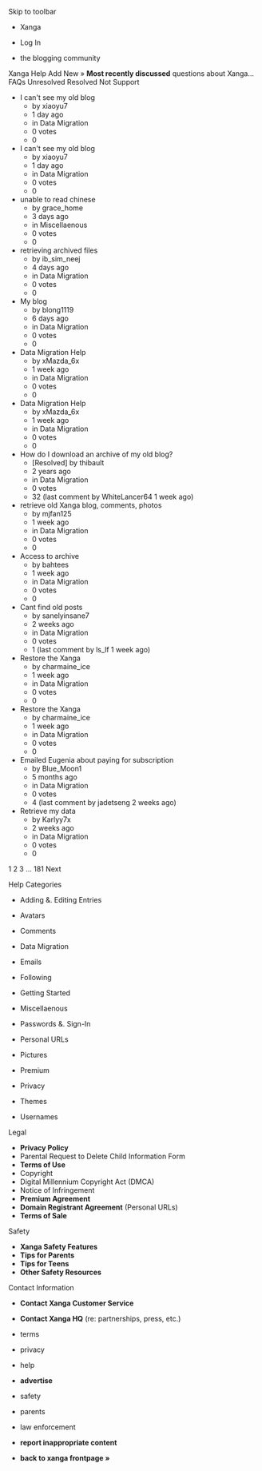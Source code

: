 Skip to toolbar

*   Xanga

*   Log In

*   the blogging community

Xanga Help Add New » **Most recently discussed** questions about Xanga… FAQs Unresolved Resolved Not Support

*   I can't see my old blog
    *   by xiaoyu7
    *   1 day ago
    *   in Data Migration
    *   0 votes
    *   0
*   I can't see my old blog
    *   by xiaoyu7
    *   1 day ago
    *   in Data Migration
    *   0 votes
    *   0
*   unable to read chinese
    *   by grace\_home
    *   3 days ago
    *   in Miscellaenous
    *   0 votes
    *   0
*   retrieving archived files
    *   by ib\_sim\_neej
    *   4 days ago
    *   in Data Migration
    *   0 votes
    *   0
*   My blog
    *   by blong1119
    *   6 days ago
    *   in Data Migration
    *   0 votes
    *   0
*   Data Migration Help
    *   by xMazda\_6x
    *   1 week ago
    *   in Data Migration
    *   0 votes
    *   0
*   Data Migration Help
    *   by xMazda\_6x
    *   1 week ago
    *   in Data Migration
    *   0 votes
    *   0
*   How do I download an archive of my old blog?
    *   \[Resolved\] by thibault
    *   2 years ago
    *   in Data Migration
    *   0 votes
    *   32 (last comment by WhiteLancer64 1 week ago)
*   retrieve old Xanga blog, comments, photos
    *   by mjfan125
    *   1 week ago
    *   in Data Migration
    *   0 votes
    *   0
*   Access to archive
    *   by bahtees
    *   1 week ago
    *   in Data Migration
    *   0 votes
    *   0
*   Cant find old posts
    *   by sanelyinsane7
    *   2 weeks ago
    *   in Data Migration
    *   0 votes
    *   1 (last comment by ls\_lf 1 week ago)
*   Restore the Xanga
    *   by charmaine\_ice
    *   1 week ago
    *   in Data Migration
    *   0 votes
    *   0
*   Restore the Xanga
    *   by charmaine\_ice
    *   1 week ago
    *   in Data Migration
    *   0 votes
    *   0
*   Emailed Eugenia about paying for subscription
    *   by Blue\_Moon1
    *   5 months ago
    *   in Data Migration
    *   0 votes
    *   4 (last comment by jadetseng 2 weeks ago)
*   Retrieve my data
    *   by Karlyy7x
    *   2 weeks ago
    *   in Data Migration
    *   0 votes
    *   0

1 2 3 ... 181 Next

Help Categories

*   Adding &. Editing Entries
*   Avatars
*   Comments
*   Data Migration
*   Emails
*   Following
*   Getting Started
*   Miscellaenous

*   Passwords &. Sign-In
*   Personal URLs
*   Pictures
*   Premium
*   Privacy
*   Themes
*   Usernames

Legal

*   **Privacy Policy**
*   Parental Request to Delete Child Information Form
*   **Terms of Use**
*   Copyright
*   Digital Millennium Copyright Act (DMCA)
*   Notice of Infringement
*   **Premium Agreement**
*   **Domain Registrant Agreement** (Personal URLs)
*   **Terms of Sale**

Safety

*   **Xanga Safety Features**
*   **Tips for Parents**
*   **Tips for Teens**
*   **Other Safety Resources**

Contact Information

*   **Contact Xanga Customer Service**
*   **Contact Xanga HQ** (re: partnerships, press, etc.)

*   terms
*   privacy
*   help
*   **advertise**

*   safety
*   parents
*   law enforcement
*   **report inappropriate content**

*   **back to xanga frontpage »**